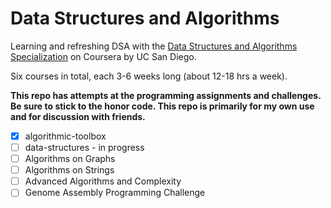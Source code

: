 # Data Structures and Algorithms

Learning and refreshing DSA with the [Data Structures and Algorithms Specialization](https://www.coursera.org/specializations/data-structures-algorithms) on Coursera by UC San Diego. 

Six courses in total, each 3-6 weeks long (about 12-18 hrs a week). 

**This repo has attempts at the programming assignments and challenges. Be sure to stick to the honor code. This repo is primarily for my own use and for discussion with friends.**

- [x] algorithmic-toolbox 
- [ ] data-structures - in progress
- [ ] Algorithms on Graphs
- [ ] Algorithms on Strings
- [ ] Advanced Algorithms and Complexity
- [ ] Genome Assembly Programming Challenge
